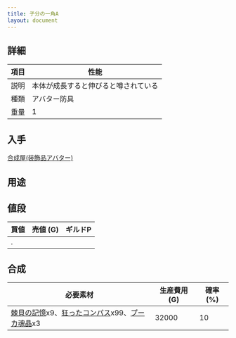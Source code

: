 ```yaml
---
title: 子分の一角A
layout: document
---
```

## 詳細

|項目|性能|
|---|---|
|説明|本体が成長すると伸びると噂されている|
|種類|アバター防具|
|重量|1|

## 入手

[合成屋(装飾品アバター)](合成屋(装飾品アバター))

## 用途

## 値段

|買値|売値 (G)|ギルドP|
|---|---|---|
|.|||

## 合成

|必要素材|生産費用 (G)|確率 (%)|
|---|---|---|
|[棘貝の記憶](棘貝の記憶)x9、[狂ったコンパス](狂ったコンパス)x99、[プーカ魂晶](プーカ魂晶)x3|32000|10|

